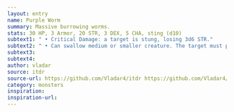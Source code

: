 ```yaml
---
layout: entry
name: Purple Worm
summary: Massive burrowing worms.
stats: 30 HP, 3 Armor, 20 STR, 3 DEX, 5 CHA, sting (d10)
subtext1: " • Critical Damage: a target is stung, losing 3d6 STR."
subtext2: " • Can swallow medium or smaller creature. The target must pass a DEX save or be swallowed whole, losing d10 DEX each turn and d8 STR every hour as they are digested. When rolling against Critical Damage, the Worm must succeed on an additional STR save or regurgitate all swallowed creatures."
subtext3:
subtext4:
author: vladar
source: itdr
source-url: https://github.com/Vladar4/itdr https://github.com/Vladar4/itdr
category: monsters
inspiration:
inspiration-url:
---
```

